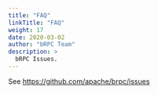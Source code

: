 ```yaml
---
title: "FAQ"
linkTitle: "FAQ"
weight: 17
date: 2020-03-02
author: "bRPC Team"
description: >
  bRPC Issues.
---
```

See https://github.com/apache/brpc/issues